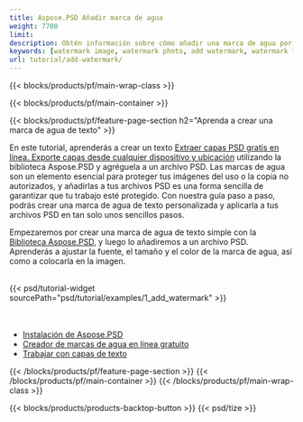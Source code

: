 ```yaml
---
title: Aspose.PSD Añadir marca de agua
weight: 7700
limit: 
description: Obtén información sobre cómo añadir una marca de agua por código.
keywords: [watermark image, watermark photo, add watermark, watermark for psd, export psd, open photoshop file, psd file preview, watermark photoshop]
url: tutorial/add-watermark/
---
```


{{< blocks/products/pf/main-wrap-class >}}


{{< blocks/products/pf/main-container >}}


{{< blocks/products/pf/feature-page-section h2="Aprenda a crear una marca de agua de texto" >}}

<p>
En este tutorial, aprenderás a crear un texto <a href="https://products.aspose.app/psd/watermark">Extraer capas PSD gratis en línea. Exporte capas desde cualquier dispositivo y ubicación</a> utilizando la biblioteca Aspose.PSD y agréguela a un archivo PSD. Las marcas de agua son un elemento esencial para proteger tus imágenes del uso o la copia no autorizados, y añadirlas a tus archivos PSD es una forma sencilla de garantizar que tu trabajo esté protegido. Con nuestra guía paso a paso, podrás crear una marca de agua de texto personalizada y aplicarla a tus archivos PSD en tan solo unos sencillos pasos.
</p>

<p>
Empezaremos por crear una marca de agua de texto simple con la <a href="https://www.nuget.org/packages/Aspose.PSD">Biblioteca Aspose.PSD</a>, y luego lo añadiremos a un archivo PSD. Aprenderás a ajustar la fuente, el tamaño y el color de la marca de agua, así como a colocarla en la imagen.
</p>

<br />
{{< psd/tutorial-widget sourcePath="psd/tutorial/examples/1_add_watermark" >}}
<br />

<br />
<br />
<div class="code-sample">
    <ul class="link-list">
        <li class="link-item"><a href="https://docs.aspose.com/psd/net/installation/">Instalación de Aspose.PSD</a></li>
        <li class="link-item"><a href="https://products.aspose.app/psd/watermark">Creador de marcas de agua en línea gratuito</a></li>
        <li class="link-item"><a href="https://docs.aspose.com/psd/net/working-with-text-layers/">Trabajar con capas de texto</a></li>
    </ul>
</div>


{{< /blocks/products/pf/feature-page-section >}}
{{< /blocks/products/pf/main-container >}}
{{< /blocks/products/pf/main-wrap-class >}}

{{< blocks/products/products-backtop-button >}}
{{< psd/tize >}}
